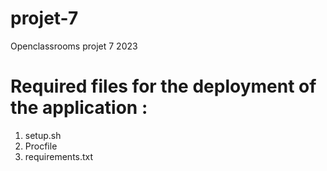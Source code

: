 # projet-7
Openclassrooms projet 7 2023

# Required files for the deployment of the application : 
1. setup.sh
2. Procfile
3. requirements.txt 
